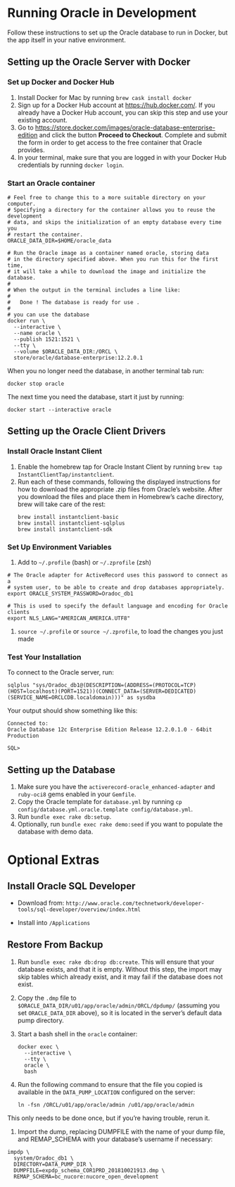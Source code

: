 # Running Oracle in Development

Follow these instructions to set up the Oracle database to run in Docker, but the app itself in your native environment.

## Setting up the Oracle Server with Docker

### Set up Docker and Docker Hub

1. Install Docker for Mac by running `brew cask install docker`
1. Sign up for a Docker Hub account at https://hub.docker.com/. If you already have a Docker Hub account, you can skip this step and use your existing account.
1. Go to https://store.docker.com/images/oracle-database-enterprise-edition and click the button **Proceed to Checkout**. Complete and submit the form in order to get access to the free container that Oracle provides.
1. In your terminal, make sure that you are logged in with your Docker Hub credentials by running `docker login`.

### Start an Oracle container

```
# Feel free to change this to a more suitable directory on your computer.
# Specifying a directory for the container allows you to reuse the development
# data, and skips the initialization of an empty database every time you
# restart the container.
ORACLE_DATA_DIR=$HOME/oracle_data

# Run the Oracle image as a container named oracle, storing data
# in the directory specified above. When you run this for the first time,
# it will take a while to download the image and initialize the database.
#
# When the output in the terminal includes a line like:
#
#   Done ! The database is ready for use .
#
# you can use the database
docker run \
  --interactive \
  --name oracle \
  --publish 1521:1521 \
  --tty \
  --volume $ORACLE_DATA_DIR:/ORCL \
  store/oracle/database-enterprise:12.2.0.1
```

When you no longer need the database, in another terminal tab run:

```
docker stop oracle
```

The next time you need the database, start it just by running:

```
docker start --interactive oracle
```

## Setting up the Oracle Client Drivers

### Install Oracle Instant Client

1. Enable the homebrew tap for Oracle Instant Client by running `brew tap InstantClientTap/instantclient`.
1. Run each of these commands, following the displayed instructions for how to download the appropriate .zip files from Oracle’s website. After you download the files and place them in Homebrew’s cache directory, brew will take care of the rest:
    ```
    brew install instantclient-basic
    brew install instantclient-sqlplus
    brew install instantclient-sdk
    ```

### Set Up Environment Variables

1. Add to `~/.profile` (bash) or `~/.zprofile` (zsh)

```
# The Oracle adapter for ActiveRecord uses this password to connect as a
# system user, to be able to create and drop databases appropriately.
export ORACLE_SYSTEM_PASSWORD=Oradoc_db1

# This is used to specify the default language and encoding for Oracle clients
export NLS_LANG="AMERICAN_AMERICA.UTF8"
```

1. `source ~/.profile` or `source ~/.zprofile`, to load the changes you just made


### Test Your Installation

To connect to the Oracle server, run:

```
sqlplus "sys/Oradoc_db1@(DESCRIPTION=(ADDRESS=(PROTOCOL=TCP)(HOST=localhost)(PORT=1521))(CONNECT_DATA=(SERVER=DEDICATED)(SERVICE_NAME=ORCLCDB.localdomain)))" as sysdba
```

Your output should show something like this:

```
Connected to:
Oracle Database 12c Enterprise Edition Release 12.2.0.1.0 - 64bit Production

SQL> 
```

## Setting up the Database

1. Make sure you have the `activerecord-oracle_enhanced-adapter` and `ruby-oci8` gems enabled in your `Gemfile`.
1. Copy the Oracle template for `database.yml` by running `cp config/database.yml.oracle.template config/database.yml`.
1. Run `bundle exec rake db:setup`.
1. Optionally, run `bundle exec rake demo:seed` if you want to populate the database with demo data.

# Optional Extras

## Install Oracle SQL Developer

* Download from: `http://www.oracle.com/technetwork/developer-tools/sql-developer/overview/index.html`

* Install into `/Applications`

## Restore From Backup

1. Run `bundle exec rake db:drop db:create`. This will ensure that your database exists, and that it is empty. Without this step, the import may skip tables which already exist, and it may fail if the database does not exist.

1. Copy the `.dmp` file to `$ORACLE_DATA_DIR/u01/app/oracle/admin/ORCL/dpdump/` (assuming you set `ORACLE_DATA_DIR` above), so it is located in the server’s default data pump directory.

1. Start a bash shell in the `oracle` container:

    ```
    docker exec \
      --interactive \
      --tty \
      oracle \
      bash
    ```

1. Run the following command to ensure that the file you copied is available in the `DATA_PUMP_LOCATION` configured on the server:

    ````
    ln -fsn /ORCL/u01/app/oracle/admin /u01/app/oracle/admin
    ````

  This only needs to be done once, but if you’re having trouble, rerun it.

1. Import the dump, replacing DUMPFILE with the name of your dump file, and REMAP_SCHEMA with your database’s username if necessary:

```
impdp \
  system/Oradoc_db1 \
  DIRECTORY=DATA_PUMP_DIR \
  DUMPFILE=expdp_schema_COR1PRD_201810021913.dmp \
  REMAP_SCHEMA=bc_nucore:nucore_open_development
```
